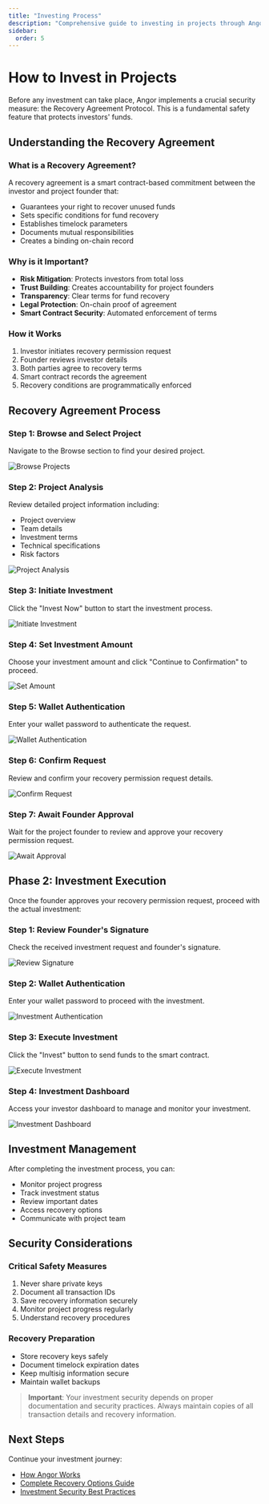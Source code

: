 ```yaml
---
title: "Investing Process"
description: "Comprehensive guide to investing in projects through Angor"
sidebar:
  order: 5
---
```


# How to Invest in Projects

Before any investment can take place, Angor implements a crucial security measure: the Recovery Agreement Protocol. This is a fundamental safety feature that protects investors' funds.

## Understanding the Recovery Agreement

### What is a Recovery Agreement?
A recovery agreement is a smart contract-based commitment between the investor and project founder that:
- Guarantees your right to recover unused funds
- Sets specific conditions for fund recovery
- Establishes timelock parameters
- Documents mutual responsibilities
- Creates a binding on-chain record

### Why is it Important?
- **Risk Mitigation**: Protects investors from total loss
- **Trust Building**: Creates accountability for project founders
- **Transparency**: Clear terms for fund recovery
- **Legal Protection**: On-chain proof of agreement
- **Smart Contract Security**: Automated enforcement of terms

### How it Works
1. Investor initiates recovery permission request
2. Founder reviews investor details
3. Both parties agree to recovery terms
4. Smart contract records the agreement
5. Recovery conditions are programmatically enforced

## Recovery Agreement Process

### Step 1: Browse and Select Project
Navigate to the Browse section to find your desired project.

![Browse Projects](./images/send-request/1-browse.png)

### Step 2: Project Analysis
Review detailed project information including:
- Project overview
- Team details
- Investment terms
- Technical specifications
- Risk factors

![Project Analysis](./images/send-request/2-analysis.png)

### Step 3: Initiate Investment
Click the "Invest Now" button to start the investment process.

![Initiate Investment](./images/send-request/3-invest.png)

### Step 4: Set Investment Amount
Choose your investment amount and click "Continue to Confirmation" to proceed.

![Set Amount](./images/send-request/4-amount.png)

### Step 5: Wallet Authentication
Enter your wallet password to authenticate the request.

![Wallet Authentication](./images/send-request/5-password.png)

### Step 6: Confirm Request
Review and confirm your recovery permission request details.

![Confirm Request](./images/send-request/6-confirm.png)

### Step 7: Await Founder Approval
Wait for the project founder to review and approve your recovery permission request.

![Await Approval](./images/send-request/7-waiting.png)

## Phase 2: Investment Execution

Once the founder approves your recovery permission request, proceed with the actual investment:

### Step 1: Review Founder's Signature
Check the received investment request and founder's signature.

![Review Signature](./images/invest/1-signature.png)

### Step 2: Wallet Authentication
Enter your wallet password to proceed with the investment.

![Investment Authentication](./images/invest/2-password.png)

### Step 3: Execute Investment
Click the "Invest" button to send funds to the smart contract.

![Execute Investment](./images/invest/3-invest.png)

### Step 4: Investment Dashboard
Access your investor dashboard to manage and monitor your investment.

![Investment Dashboard](./images/invest/4-dashboard.png)

## Investment Management

After completing the investment process, you can:
- Monitor project progress
- Track investment status
- Review important dates
- Access recovery options
- Communicate with project team

## Security Considerations

### Critical Safety Measures
1. Never share private keys
2. Document all transaction IDs
3. Save recovery information securely
4. Monitor project progress regularly
5. Understand recovery procedures

### Recovery Preparation
- Store recovery keys safely
- Document timelock expiration dates
- Keep multisig information secure
- Maintain wallet backups

> **Important**: Your investment security depends on proper documentation and security practices. Always maintain copies of all transaction details and recovery information.

## Next Steps

Continue your investment journey:
- [How Angor Works](./how-angor-works)
- [Complete Recovery Options Guide](./recovery-options)
- [Investment Security Best Practices](./security-guide)
